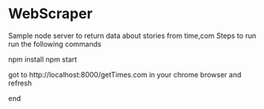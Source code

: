 # WebScraper
Sample node server to return data about stories from time,com
Steps to run 
run the following commands

npm install
npm start

got to http://localhost:8000/getTimes.com in your chrome browser and refresh

end
